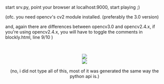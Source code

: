 start srv.py, point your browser at localhost:9000, start playing ;)

(ofc. you need opencv's cv2 module installed. (preferably the 3.0 version)

and, again there are differences between opencv3.0 and opencv2.4.x,
if you're using opencv2.4.x, you will have to toggle the comments in blockly.html, line 9/10 )

<br><center>
<img src=https://github.com/berak/blockly-cv2/raw/master/media/blockly0.png>
<br>
<img src=https://github.com/berak/blockly-cv2/raw/master/media/blockly1.jpg>

(no, i did not type all of this, most of it was generated the same way the python api is.)
